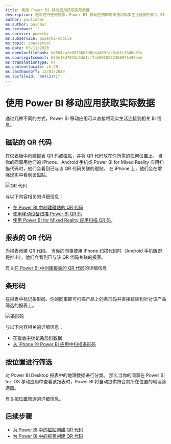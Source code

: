 ```yaml
---
title: 使用 Power BI 移动应用获取实际数据
description: 无需进行任何搜索，Power BI 移动应用即可直接将现实生活连接到相关 BI 信息。
author: paulinbar
ms.author: painbar
ms.reviewer: ''
ms.service: powerbi
ms.subservice: powerbi-mobile
ms.topic: conceptual
ms.date: 03/11/2020
ms.openlocfilehash: b6564cafe087000fd0ce4409fac2cbfc78d0e8fa
ms.sourcegitcommit: 653e18d7041d3dd1cf7a38010372366975a98eae
ms.translationtype: HT
ms.contentlocale: zh-CN
ms.lasthandoff: 12/01/2020
ms.locfileid: "96413141"
---
```

# <a name="get-data-from-the-real-world-with-the-power-bi-mobile-apps"></a>使用 Power BI 移动应用获取实际数据
通过几种不同的方式，Power BI 移动应用可以直接将现实生活连接到相关 BI 信息。 

## <a name="qr-codes-for-tiles"></a>磁贴的 QR 代码
在仪表板中创建报表 QR 码或磁贴，并将 QR 代码放在你所需的任何位置上。 当你的同事用他们的 iPhone、Android 手机或 Power BI for Mixed Reality 应用扫描代码时，他们会看到已与该 QR 代码关联的磁贴。 在 iPhone 上，他们会在增强现实中看到该磁贴。

![QR 代码](./media/mobile-apps-data-in-real-world-context/power-bi-ios-qr-ar-scanner-small.png)

与以下内容相关的详细信息：

* [在 Power BI 中创建磁贴的 QR 代码](../../create-reports/service-create-qr-code-for-tile.md)
* [使用移动设备扫描 Power BI QR 码](mobile-apps-qr-code.md)
* [使用 Power BI for Mixed Reality 应用扫描 QR 码](mobile-mixed-reality-app.md#scan-a-report-qr-code-in-holographic-view)。

## <a name="qr-codes-for-reports"></a>报表的 QR 代码
为报表创建 QR 代码。  当你的同事使用 iPhone 扫描代码时（Android 手机版即将推出），他们会看到已与该 QR 代码关联的报表。 

有关[在 Power BI 中创建报表的 QR 代码](../../create-reports/service-create-qr-code-for-report.md)的详细信息

## <a name="barcodes"></a>条形码
在报表中标记条形码，你的同事即可扫描产品上的条形码并直接跳转到针对该产品筛选的报表上。

![条形码](./media/mobile-apps-data-in-real-world-context/power-bi-barcode-scanner.png)

与以下内容相关的详细信息：

* [在报表中标记条形码数据](../../transform-model/desktop-mobile-barcodes.md)
* [从 iPhone 的 Power BI 应用中扫描条形码](mobile-apps-scan-barcode-iphone.md)

## <a name="filter-by-location"></a>按位置进行筛选
对 Power BI Desktop 报表中的地理数据进行分类。 那么当你的同事在 Power BI for iOS 移动应用中查看该报表时，Power BI 将自动提供符合其所在位置的地理筛选器。

有关[按位置筛选](mobile-apps-geographic-filtering.md)的详细信息。

## <a name="next-steps"></a>后续步骤
* [为 Power BI 中的磁贴创建 QR 代码](../../create-reports/service-create-qr-code-for-tile.md)
* [为 Power BI 中的报表创建 QR 代码](../../create-reports/service-create-qr-code-for-report.md)
